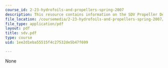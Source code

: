 ```yaml
---
course_id: 2-23-hydrofoils-and-propellers-spring-2007
description: This resource contains information on the SDV Propeller Design Project.
file_location: /coursemedia/2-23-hydrofoils-and-propellers-spring-2007/1ee2d1eba55515f4c27532de5b47f699_sdv.pdf
file_type: application/pdf
layout: pdf
title: sdv.pdf
type: course
uid: 1ee2d1eba55515f4c27532de5b47f699

---
```

None